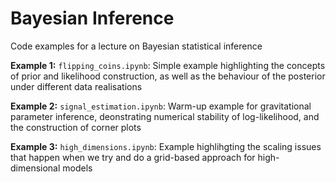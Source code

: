 # Bayesian Inference
Code examples for a lecture on Bayesian statistical inference

**Example 1:** `flipping_coins.ipynb`: Simple example highlighting the concepts of prior and likelihood construction, as well as the behaviour of the posterior under different data realisations

**Example 2:** `signal_estimation.ipynb`: Warm-up example for gravitational parameter inference, deonstrating numerical stability of log-likelihood, and the construction of corner plots

**Example 3:** `high_dimensions.ipynb`: Example highlihgting the scaling issues that happen when we try and do a grid-based approach for high-dimensional models
